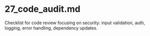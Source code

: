 # 27_code_audit.md
Checklist for code review focusing on security: input validation, auth, logging, error handling, dependency updates.
